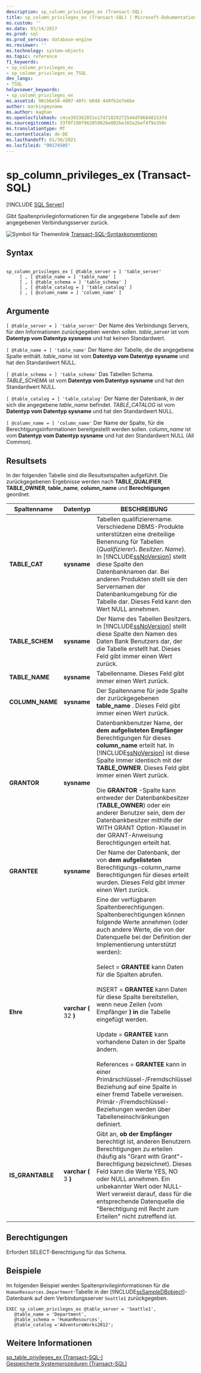```yaml
---
description: sp_column_privileges_ex (Transact-SQL)
title: sp_column_privileges_ex (Transact-SQL) | Microsoft-Dokumentation
ms.custom: ''
ms.date: 03/14/2017
ms.prod: sql
ms.prod_service: database-engine
ms.reviewer: ''
ms.technology: system-objects
ms.topic: reference
f1_keywords:
- sp_column_privileges_ex
- sp_column_privileges_ex_TSQL
dev_langs:
- TSQL
helpviewer_keywords:
- sp_column_privileges_ex
ms.assetid: 98cb6e58-4007-40fc-b048-449fb2e7e6be
author: markingmyname
ms.author: maghan
ms.openlocfilehash: c4ce393362851e17471829272544df86840153fd
ms.sourcegitcommit: 33f0f190f962059826e002be165a2bef4f9e350c
ms.translationtype: MT
ms.contentlocale: de-DE
ms.lasthandoff: 01/30/2021
ms.locfileid: "99174505"
---
```

# <a name="sp_column_privileges_ex-transact-sql"></a>sp_column_privileges_ex (Transact-SQL)
[!INCLUDE [SQL Server](../../includes/applies-to-version/sqlserver.md)]

  Gibt Spaltenprivileginformationen für die angegebene Tabelle auf dem angegebenen Verbindungsserver zurück.  
  
 ![Symbol für Themenlink](../../database-engine/configure-windows/media/topic-link.gif "Symbol für Themenlink") [Transact-SQL-Syntaxkonventionen](../../t-sql/language-elements/transact-sql-syntax-conventions-transact-sql.md)  
  
## <a name="syntax"></a>Syntax  
  
```  
  
sp_column_privileges_ex [ @table_server = ] 'table_server'   
     [ , [ @table_name = ] 'table_name' ]   
     [ , [ @table_schema = ] 'table_schema' ]   
     [ , [ @table_catalog = ] 'table_catalog' ]   
     [ , [ @column_name = ] 'column_name' ]  
```  
  
## <a name="arguments"></a>Argumente  
`[ @table_server = ] 'table_server'` Der Name des Verbindungs Servers, für den Informationen zurückgegeben werden sollen. *table_server* ist vom **Datentyp vom Datentyp sysname** und hat keinen Standardwert.  
  
`[ @table_name = ] 'table_name'` Der Name der Tabelle, die die angegebene Spalte enthält. *table_name* ist vom **Datentyp vom Datentyp sysname** und hat den Standardwert NULL.  
  
`[ @table_schema = ] 'table_schema'` Das Tabellen Schema. *TABLE_SCHEMA* ist vom **Datentyp vom Datentyp sysname** und hat den Standardwert NULL.  
  
`[ @table_catalog = ] 'table_catalog'` Der Name der Datenbank, in der sich die angegebene *table_name* befindet. *TABLE_CATALOG* ist vom **Datentyp vom Datentyp sysname** und hat den Standardwert NULL.  
  
`[ @column_name = ] 'column_name'` Der Name der Spalte, für die Berechtigungsinformationen bereitgestellt werden sollen. *column_name* ist vom **Datentyp vom Datentyp sysname** und hat den Standardwert NULL (All Common).  
  
## <a name="result-sets"></a>Resultsets  
 In der folgenden Tabelle sind die Resultsetspalten aufgeführt. Die zurückgegebenen Ergebnisse werden nach **TABLE_QUALIFIER**, **TABLE_OWNER**, **table_name**, **column_name** und **Berechtigungen** geordnet.  
  
|Spaltenname|Datentyp|BESCHREIBUNG|  
|-----------------|---------------|-----------------|  
|**TABLE_CAT**|**sysname**|Tabellen qualifizierername. Verschiedene DBMS-Produkte unterstützen eine dreiteilige Benennung für Tabellen (_Qualifizierer_)**.** _Besitzer_**.** _Name_). In [!INCLUDE[ssNoVersion](../../includes/ssnoversion-md.md)] stellt diese Spalte den Datenbanknamen dar. Bei anderen Produkten stellt sie den Servernamen der Datenbankumgebung für die Tabelle dar. Dieses Feld kann den Wert NULL annehmen.|  
|**TABLE_SCHEM**|**sysname**|Der Name des Tabellen Besitzers. In [!INCLUDE[ssNoVersion](../../includes/ssnoversion-md.md)] stellt diese Spalte den Namen des Daten Bank Benutzers dar, der die Tabelle erstellt hat. Dieses Feld gibt immer einen Wert zurück.|  
|**TABLE_NAME**|**sysname**|Tabellenname. Dieses Feld gibt immer einen Wert zurück.|  
|**COLUMN_NAME**|**sysname**|Der Spaltenname für jede Spalte der zurückgegebenen **table_name** . Dieses Feld gibt immer einen Wert zurück.|  
|**GRANTOR**|**sysname**|Datenbankbenutzer Name, der **dem aufgelisteten Empfänger** Berechtigungen für dieses **column_name** erteilt hat. In [!INCLUDE[ssNoVersion](../../includes/ssnoversion-md.md)] ist diese Spalte immer identisch mit der **TABLE_OWNER**. Dieses Feld gibt immer einen Wert zurück.<br /><br /> Die **GRANTOR** -Spalte kann entweder der Datenbankbesitzer (**TABLE_OWNER**) oder ein anderer Benutzer sein, dem der Datenbankbesitzer mithilfe der WITH GRANT Option-Klausel in der GRANT-Anweisung Berechtigungen erteilt hat.|  
|**GRANTEE**|**sysname**|Der Name der Datenbank, der von **dem aufgelisteten** Berechtigungs-column_name Berechtigungen für dieses  erteilt wurden. Dieses Feld gibt immer einen Wert zurück.|  
|**Ehre**|**varchar (** 32 **)**|Eine der verfügbaren Spaltenberechtigungen. Spaltenberechtigungen können folgende Werte annehmen (oder auch andere Werte, die von der Datenquelle bei der Definition der Implementierung unterstützt werden):<br /><br /> Select = **GRANTEE** kann Daten für die Spalten abrufen.<br /><br /> INSERT = **GRANTEE** kann Daten für diese Spalte bereitstellen, wenn neue Zeilen (vom Empfänger **) in** die Tabelle eingefügt werden.<br /><br /> Update = **GRANTEE** kann vorhandene Daten in der Spalte ändern.<br /><br /> References = **GRANTEE** kann in einer Primärschlüssel-/Fremdschlüssel Beziehung auf eine Spalte in einer fremd Tabelle verweisen. Primär-/Fremdschlüssel-Beziehungen werden über Tabelleneinschränkungen definiert.|  
|**IS_GRANTABLE**|**varchar (** 3 **)**|Gibt an, **ob der Empfänger** berechtigt ist, anderen Benutzern Berechtigungen zu erteilen (häufig als "Grant with Grant"-Berechtigung bezeichnet). Dieses Feld kann die Werte YES, NO oder NULL annehmen. Ein unbekannter Wert oder NULL-Wert verweist darauf, dass für die entsprechende Datenquelle die "Berechtigung mit Recht zum Erteilen" nicht zutreffend ist.|  
  
## <a name="permissions"></a>Berechtigungen  
 Erfordert SELECT-Berechtigung für das Schema.  
  
## <a name="examples"></a>Beispiele  
 Im folgenden Beispiel werden Spaltenprivileginformationen für die `HumanResources.Department`-Tabelle in der [!INCLUDE[ssSampleDBobject](../../includes/sssampledbobject-md.md)]-Datenbank auf dem Verbindungsserver `Seattle1` zurückgegeben.  
  
```  
EXEC sp_column_privileges_ex @table_server = 'Seattle1',   
   @table_name = 'Department',   
   @table_schema = 'HumanResources',  
   @table_catalog ='AdventureWorks2012';  
```  
  
## <a name="see-also"></a>Weitere Informationen  
 [sp_table_privileges_ex &#40;Transact-SQL-&#41;](../../relational-databases/system-stored-procedures/sp-table-privileges-ex-transact-sql.md)   
 [Gespeicherte Systemprozeduren &#40;Transact-SQL&#41;](../../relational-databases/system-stored-procedures/system-stored-procedures-transact-sql.md)  
  
  
